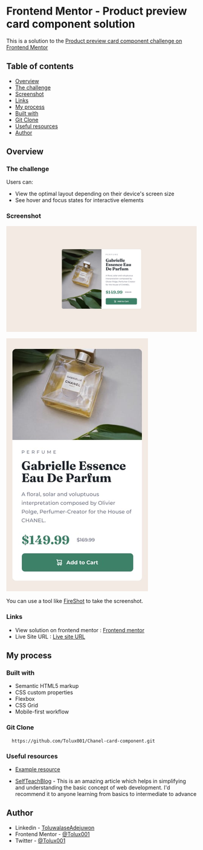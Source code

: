 # Frontend Mentor - Product preview card component solution

This is a solution to the [Product preview card component challenge on Frontend Mentor](https://www.frontendmentor.io/challenges/product-preview-card-component-GO7UmttRfa) 

## Table of contents

  - [Overview](#overview)
  - [The challenge](#the-challenge)
  - [Screenshot](#screenshot)
  - [Links](#links)
  - [My process](#my-process)
  - [Built with](#built-with)
  - [Git Clone](#git-clone)
  - [Useful resources](#useful-resources)
  - [Author](#author)

## Overview

### The challenge

Users can:

- View the optimal layout depending on their device's screen size
- See hover and focus states for interactive elements

### Screenshot

![Desktop-image](asset/design/desktop-design.jpg)

![Mobile-image](asset/design/mobile-design.jpg)

You can use a tool like [FireShot](https://getfireshot.com/) to take the screenshot. 

### Links

- View solution on frontend mentor : [Frontend mentor](https://www.frontendmentor.io/solutions/semantic-html5-markup-flexbox-responsive-shopping-product-card-LryuH-Mzl3)
- Live Site URL                    : [Live site URL](https://chanel-card-component.netlify.app/)

## My process

### Built with

- Semantic HTML5 markup
- CSS custom properties
- Flexbox
- CSS Grid
- Mobile-first workflow

### Git Clone

```git clone
  https://github.com/Tolux001/Chanel-card-component.git
```

### Useful resources

- [Example resource](https://tolux.hashnode.dev) 

- [SelfTeachBlog](https://tolux.hashnode.dev) - This is an amazing article which helps in simplifying and understanding the basic concept of web development. I'd recommend it to anyone learning from basics to intermediate to advance

## Author

- Linkedin        - [ToluwalaseAdejuwon](https://www.linkedin.com/)
- Frontend Mentor - [@Tolux001](https://www.frontendmentor.io/profile/Tolux001)
- Twitter         - [@Tolux001](https://www.twitter.com/tolux001)
